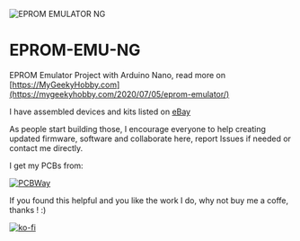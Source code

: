 ![EPROM EMULATOR NG](https://github.com/Kris-Sekula/EPROM-EMU-NG/blob/master/Pictures/hw_2.1_M.jpg)
# EPROM-EMU-NG
EPROM Emulator Project with Arduino Nano, read more on [https://MyGeekyHobby.com](https://mygeekyhobby.com/2020/07/05/eprom-emulator/)

I have assembled devices and kits listed on [eBay](https://www.ebay.com/usr/avr4sale)

As people start building those, I encourage everyone to help creating updated firmware, software and collaborate here, report Issues if needed or contact me directly.

I get my PCBs from:

[![PCBWay](https://www.pcbway.com/project/img/images/frompcbway.png)](https://www.pcbway.com/project/shareproject/EPROM_Emulator_based_on_Arduino_.html)



If you found this helpful and you like the work I do, why not buy me a coffe, thanks ! :)

[![ko-fi](https://www.ko-fi.com/img/githubbutton_sm.svg)](https://ko-fi.com/R6R52KGCD)
